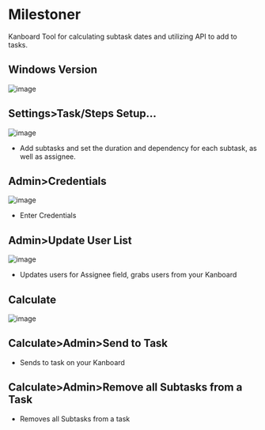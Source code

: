 # Milestoner
Kanboard Tool for calculating subtask dates and utilizing API to add to tasks.

## Windows Version
![image](https://user-images.githubusercontent.com/26339368/39251643-cfd652d6-4871-11e8-9004-c002720700f6.png)

Settings>Task/Steps Setup...
-------
![image](https://user-images.githubusercontent.com/26339368/39252191-1c342d3c-4873-11e8-8e40-bd52bf444c3e.png)

- Add subtasks and set the duration and dependency for each subtask, as well as assignee. 

Admin>Credentials
-----
![image](https://user-images.githubusercontent.com/26339368/39251922-70c93de8-4872-11e8-8d52-a7a020f3a6e9.png)

- Enter Credentials

Admin>Update User List
------
![image](https://user-images.githubusercontent.com/26339368/39251964-906d3776-4872-11e8-9176-8d9dd5ca7f3a.png)

- Updates users for Assignee field, grabs users from your Kanboard

Calculate
------
![image](https://user-images.githubusercontent.com/26339368/39252029-b90890c2-4872-11e8-90d5-32d13d71a5e7.png)


Calculate>Admin>Send to Task
------

- Sends to task on your Kanboard

Calculate>Admin>Remove all Subtasks from a Task
-----

- Removes all Subtasks from a task

